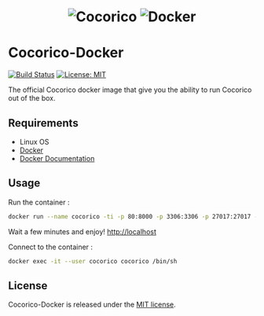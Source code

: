 <h1 align="center">
    <img src="http://docs.cocorico.io/images/logo_cocorico.png" alt="Cocorico"/>
    <img src="https://www.docker.com/sites/default/files/horizontal.png" alt="Docker"/>
</h1>

# Cocorico-Docker

[![Build Status](https://travis-ci.org/Cocolabs-SAS/cocorico-docker.svg)](https://travis-ci.org/Cocolabs-SAS/cocorico-docker)
[![License: MIT](https://img.shields.io/badge/License-MIT-blue.svg)](https://opensource.org/licenses/MIT)

The official Cocorico docker image that give you the ability to run Cocorico out of the box.

Requirements
------------

- Linux OS
- [Docker](https://docs.docker.com/install/)
- [Docker Documentation](https://docs.docker.com/)

Usage
----

Run the container :

``` bash
docker run --name cocorico -ti -p 80:8000 -p 3306:3306 -p 27017:27017 -p 9001:9001  -v `pwd`:/cocorico -v `pwd`/tmp/mysql:/var/lib/mysql -v `pwd`/tmp/mongo:/data/db -e HOST_UID=$UID cocolabs/cocorico
```
Wait a few minutes and enjoy! [http://localhost](http://localhost)

Connect to the container :

``` bash
docker exec -it --user cocorico cocorico /bin/sh
```

License
-------

Cocorico-Docker is released under the [MIT license](LICENSE).
